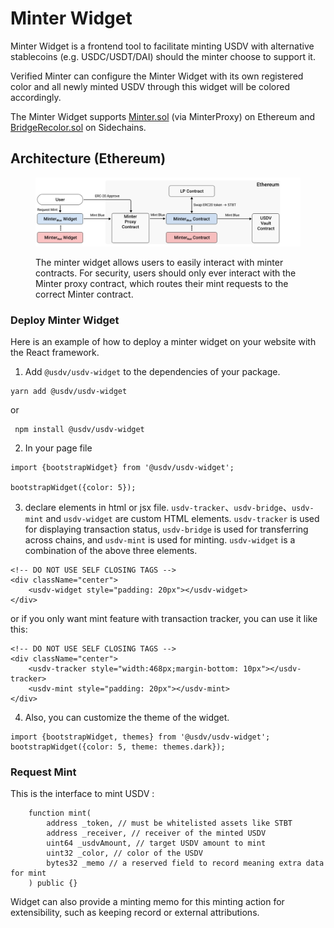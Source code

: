 # Minter Widget

Minter Widget is a frontend tool to facilitate minting USDV with alternative stablecoins (e.g. USDC/USDT/DAI) should the minter choose to support it.&#x20;

Verified Minter can configure the Minter Widget with its own registered color and all newly minted USDV through this widget will be colored accordingly.

The Minter Widget supports [Minter.sol](on-ethereum.md#default-minter.sol) (via MinterProxy) on Ethereum and [BridgeRecolor.sol](on-sidechain/#default-bridgerecolor.sol) on Sidechains.

## Architecture (Ethereum)

<figure><img src="../.gitbook/assets/minter-widget.png" alt=""><figcaption><p>The minter widget allows users to easily interact with minter contracts. For security, users should only ever interact with the Minter proxy contract, which routes their mint requests to the correct Minter contract.</p></figcaption></figure>

### Deploy Minter Widget

Here is an example of how to deploy a minter widget on your website with the React framework.

1. Add `@usdv/usdv-widget` to the dependencies of your package.

```
yarn add @usdv/usdv-widget
```

or

```
 npm install @usdv/usdv-widget
```

2. In your page file

```
import {bootstrapWidget} from '@usdv/usdv-widget';

bootstrapWidget({color: 5});
```

3. declare elements in html or jsx file. `usdv-tracker`、`usdv-bridge`、`usdv-mint` and `usdv-widget` are custom HTML elements. `usdv-tracker` is used for displaying transaction status, `usdv-bridge` is used for transferring across chains, and `usdv-mint` is used for minting. `usdv-widget` is a combination of the above three elements.

```
<!-- DO NOT USE SELF CLOSING TAGS -->
<div className="center">
    <usdv-widget style="padding: 20px"></usdv-widget>
</div>
```

or if you only want mint feature with transaction tracker, you can use it like this:

```
<!-- DO NOT USE SELF CLOSING TAGS -->
<div className="center">
    <usdv-tracker style="width:468px;margin-bottom: 10px"></usdv-tracker>
    <usdv-mint style="padding: 20px"></usdv-mint>
</div>
```

4. Also, you can customize the theme of the widget.

```
import {bootstrapWidget, themes} from '@usdv/usdv-widget';
bootstrapWidget({color: 5, theme: themes.dark});
```

### Request Mint

This is the interface to mint USDV :

```
    function mint(
        address _token, // must be whitelisted assets like STBT
        address _receiver, // receiver of the minted USDV
        uint64 _usdvAmount, // target USDV amount to mint
        uint32 _color, // color of the USDV
        bytes32 _memo // a reserved field to record meaning extra data for mint
    ) public {}
```

Widget can also provide a minting memo for this minting action for extensibility, such as keeping record or external attributions.
